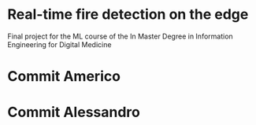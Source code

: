 # Real-time fire detection on the edge
Final project for the ML course of the In Master Degree in Information Engineering for Digital Medicine
# Commit Americo
# Commit Alessandro

